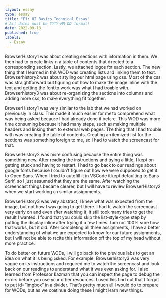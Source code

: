 ```yaml
---
layout: essay
type: essay
title: "E1: UI Basics Technical Essay"
# All dates must be YYYY-MM-DD format!
date: 2022-09-18
published: true
labels:
  - Essay
---
```



<body>

BrowserHistory1 was about creating sections with information in them. We then had to create links in a table of contents that directed to a corresponding section. Lastly, we attached logos for each section. The new thing that I learned in this WOD was creating lists and linking them to text. Browserhistory2 was about styling our html page using css. Most of the css was straightforward but figuring out how to make the image inline with the text and getting the font to work was what I had trouble with. Browserhistory3 was about re-organizing the sections into columns and adding more css, to make everything fit together.
<br>
  
  
BrowserHistory1 was very similar to the lab that we had worked on previously in class. This made it much easier for me to comprehend what was being asked because I had already done it before. This WOD was more time consuming because it had many steps, such as making multiple headers and linking them to external web pages. The thing that I had trouble with was creating the table of contents. Creating an itemized list for the sections was something foreign to me, so I had to watch the screencast for that. 
<br>
  
  
BrowserHistory2 was more confusing because the entire thing was something new. After reading the instructions and trying a little, I kept on getting stuck and having to restart. I had to go back to our readings about google fonts because I couldn’t figure out how we were supposed to get it to Open Sans. When I tried to autofill it in VSCode it kept defaulting to Sans Serif, so I just assumed that they are the same. After watching the screencast things became clearer, but I will have to review BrowserHistory2 when we start working on similar assignments. 
<br>
  
  
BrowserHistory3 was very abstract, I knew what was expected from the image, but not how I was going to get there. I had to watch the screencast very early on and even after watching it, it still took many tries to get the result I wanted. I found that you could skip the list-style-type step by putting the display inline after trying it a few times. I am not 100% sure how that works, but it did. After completing all three assignments, I have a better understanding of what we are expected to know for our future assignments, but I will not be able to recite this information off the top of my head without more practice.
<br>
  
  
To do better on future WODs, I will go back to the previous labs to get an idea on what it is being asked. For example, Browserhistory3 was very vague on its instructions and required me to watch the screencast and look back on our readings to understand what it was even asking for. I also learned from Professor Kazman that you can inspect the page to debug the errors before you use your other resources. I used this find out that I forgot to put id=”imgbox” in a divider. That’s pretty much all I would do to prepare for WODs, but as we continue doing these I might learn new things.

</body>
